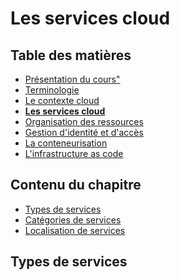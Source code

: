 # Les services cloud

<!-- .slide: class="page-title" -->



## Table des matières

<!-- .slide: class="toc" -->

- [Présentation du cours"](#/1)
- [Terminologie](#/2)
- [Le contexte cloud](#/3)
- **[Les services cloud](#/4)**
- [Organisation des ressources](#/5)
- [Gestion d'identité et d'accès](#/6)
- [La conteneurisation](#/7)
- [L'infrastructure as code](#/6)



## Contenu du chapitre

<!-- .slide: class="toc" -->

- [Types de services](#/types)
- [Catégories de services](#/category)
- [Localisation de services](#/localization)



## Types de services

<!-- .slide: id="types" -->